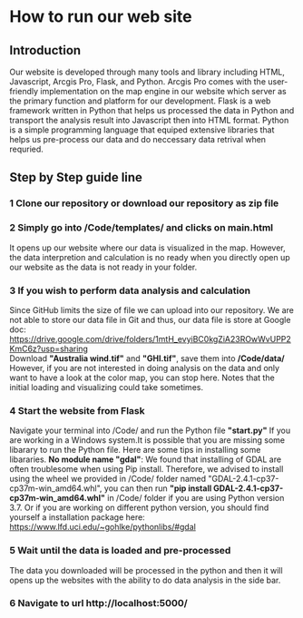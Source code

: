 How to run our web site
=================
## Introduction
Our website is developed through many tools and library including HTML, Javascript, Arcgis Pro, Flask, and Python. Arcgis Pro comes with the user-friendly implementation on the map engine in our website which server as the primary function and platform for our development. Flask is a  web framework written in Python that helps us processed the data in Python and transport the analysis result into Javascript then into HTML format. Python is a simple programming language that equiped extensive libraries that helps us pre-process our data and do neccessary data retrival when requried.

## Step by Step guide line

### 1 Clone our repository or download our repository as zip file

### 2 Simply go into /Code/templates/ and clicks on main.html
It opens up our website where our data is visualized in the map. However, the data interpretion and calculation is no ready when you directly open up our website as the data is not ready in your folder.

### 3 If you wish to perform data analysis and calculation
Since GitHub limits the size of file we can upload into our repository. We are not able to store our data file in Git and thus, our data file is store at Google doc: https://drive.google.com/drive/folders/1mtH_evyiBC0kgZiA23ROwWvUPP2KmC6z?usp=sharing <br/>
Download **"Australia wind.tif"** and **"GHI.tif"**, save them into **/Code/data/**
However, if you are not interested in doing analysis on the data and only want to have a look at the color map, you can stop here. Notes that the initial loading and visualizing could take sometimes.

### 4 Start the website from Flask
Navigate your terminal into /Code/ and run the Python file **"start.py"**
If you are working in a Windows system.It is possible that you are missing some libarary to run the Python file. Here are some tips in installing some libararies.
**No module name "gdal"**: We found that installing of GDAL are often troublesome when using Pip install. Therefore, we advised to install using the wheel we provided in /Code/ folder named "GDAL-2.4.1-cp37-cp37m-win_amd64.whl", you can then run **"pip install GDAL-2.4.1-cp37-cp37m-win_amd64.whl"** in /Code/ folder if you are using Python version 3.7. Or if you are working on different python version, you should find yourself a installation package here: https://www.lfd.uci.edu/~gohlke/pythonlibs/#gdal

### 5 Wait until the data is loaded and pre-processed
The data you downloaded will be processed in the python and then it will opens up the websites with the ability to do data analysis in the side bar.

### 6 Navigate to url http://localhost:5000/
